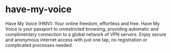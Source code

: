 # have-my-voice
Have My Voice (HMV): Your online freedom, effortless and free. Have My Voice is your passport to unrestricted browsing, providing automatic and complimentary connection to a global network of VPN servers. Enjoy secure and anonymous internet access with just one tap, no registration or complicated processes needed.
